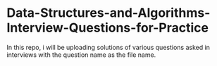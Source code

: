 # Data-Structures-and-Algorithms-Interview-Questions-for-Practice
In this repo, i will be uploading solutions of various questions asked in interviews with the question name as the file name.
